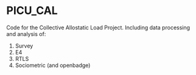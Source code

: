 # PICU_CAL
Code for the Collective Allostatic Load Project. Including data processing and analysis of:
1. Survey
2. E4
3. RTLS
4. Sociometric (and openbadge)
